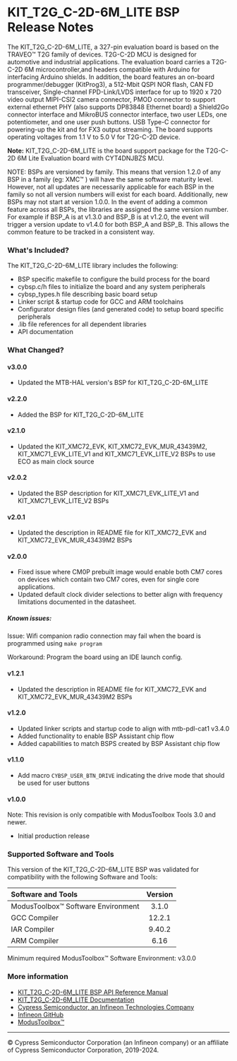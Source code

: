 # KIT_T2G_C-2D-6M_LITE BSP Release Notes
The KIT_T2G_C-2D-6M_LITE, a 327-pin evaluation board is based on the TRAVEO™ T2G family of devices. T2G-C-2D MCU is designed for  automotive and industrial applications. The evaluation board carries a T2G-C-2D 6M microcontroller,and headers compatible with Arduino for interfacing Arduino shields. In addition, the board features an on-board programmer/debugger (KitProg3),  a 512-Mbit QSPI NOR flash, CAN FD transceiver, Single-channel FPD-Link/LVDS interface for up to 1920 x 720 video output  MIPI-CSI2 camera connector, PMOD connector to support external ethernet PHY (also supports DP83848 Ethernet board) a Shield2Go connector interface and MikroBUS connector interface, two user LEDs, one potentiometer, and one user push buttons. USB Type-C connector for powering-up the kit and for FX3 output streaming. The board supports operating voltages from 1.1 V to 5.0 V for T2G-C-2D device.

**Note:**
KIT_T2G_C-2D-6M_LITE is the board support package for the T2G-C-2D 6M Lite Evaluation board  with CYT4DNJBZS MCU. 

NOTE: BSPs are versioned by family. This means that version 1.2.0 of any BSP in a family (eg: XMC™ ) will have the same software maturity level. However, not all updates are necessarily applicable for each BSP in the family so not all version numbers will exist for each board. Additionally, new BSPs may not start at version 1.0.0. In the event of adding a common feature across all BSPs, the libraries are assigned the same version number. For example if BSP_A is at v1.3.0 and BSP_B is at v1.2.0, the event will trigger a version update to v1.4.0 for both BSP_A and BSP_B. This allows the common feature to be tracked in a consistent way.

### What's Included?
The KIT_T2G_C-2D-6M_LITE library includes the following:
* BSP specific makefile to configure the build process for the board
* cybsp.c/h files to initialize the board and any system peripherals
* cybsp_types.h file describing basic board setup
* Linker script & startup code for GCC and ARM toolchains
* Configurator design files (and generated code) to setup board specific peripherals
* .lib file references for all dependent libraries
* API documentation

### What Changed?
#### v3.0.0
* Updated the MTB-HAL version's BSP for KIT_T2G_C-2D-6M_LITE
#### v2.2.0
* Added the BSP for KIT_T2G_C-2D-6M_LITE
#### v2.1.0
* Updated the KIT_XMC72_EVK, KIT_XMC72_EVK_MUR_43439M2, KIT_XMC71_EVK_LITE_V1 and KIT_XMC71_EVK_LITE_V2 BSPs to use ECO as main clock source
#### v2.0.2
* Updated the BSP description for KIT_XMC71_EVK_LITE_V1 and KIT_XMC71_EVK_LITE_V2 BSPs
#### v2.0.1
* Updated the description in README file for KIT_XMC72_EVK and KIT_XMC72_EVK_MUR_43439M2 BSPs
#### v2.0.0
* Fixed issue where CM0P prebuilt image would enable both CM7 cores on devices which contain
  two CM7 cores, even for single core applications.
* Updated default clock divider selections to better align with frequency limitations documented
  in the datasheet.

##### Known issues:
Issue: Wifi companion radio connection may fail when the board is programmed using `make program`

Workaround: Program the board using an IDE launch config.
#### v1.2.1
* Updated the description in README file for KIT_XMC72_EVK and KIT_XMC72_EVK_MUR_43439M2 BSPs
#### v1.2.0
* Updated linker scripts and startup code to align with mtb-pdl-cat1 v3.4.0
* Added functionality to enable BSP Assistant chip flow
* Added capabilities to match BSPS created by BSP Assistant chip flow
#### v1.1.0
* Add macro `CYBSP_USER_BTN_DRIVE` indicating the drive mode that should be used for user buttons
#### v1.0.0
Note: This revision is only compatible with ModusToolbox Tools 3.0 and newer.
* Initial production release

### Supported Software and Tools
This version of the KIT_T2G_C-2D-6M_LITE BSP was validated for compatibility with the following Software and Tools:

| Software and Tools                        | Version |
| :---                                      | :----:  |
| ModusToolbox™ Software Environment        | 3.1.0   |
| GCC Compiler                              | 12.2.1  |
| IAR Compiler                              | 9.40.2  |
| ARM Compiler                              | 6.16    |

Minimum required ModusToolbox™ Software Environment: v3.0.0

### More information
* [KIT_T2G_C-2D-6M_LITE BSP API Reference Manual][api]
* [KIT_T2G_C-2D-6M_LITE Documentation](https://www.infineon.com/cms/en/product/evaluation-boards/kit_t2g_c-2d-6m_lite)
* [Cypress Semiconductor, an Infineon Technologies Company](http://www.cypress.com)
* [Infineon GitHub](https://github.com/infineon)
* [ModusToolbox™](https://www.cypress.com/products/modustoolbox-software-environment)

[api]: https://infineon.github.io/TARGET_KIT_T2G_C-2D-6M_LITE/html/modules.html

---
© Cypress Semiconductor Corporation (an Infineon company) or an affiliate of Cypress Semiconductor Corporation, 2019-2024.
